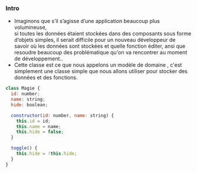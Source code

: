 ### Intro

* Imaginons que s’il s’agisse d’une application beaucoup plus volumineuse,<br> 
si toutes les données étaient stockées dans des composants sous forme d’objets simples,
il serait difficile pour un nouveau développeur de savoir où les données sont stockées
et quelle fonction éditer, ansi que resoudre beaucoup des problématique qu'on va rencontrer au moment de développement..
* Cette classe est ce que nous appelons un  modèle de domaine , c'est simplement une classe simple que nous allons utiliser pour stocker des données et des fonctions.

````javascript
class Magie {
  id: number;
  name: string;
  hide: boolean;

  constructor(id: number, name: string) {
    this.id = id;
    this.name = name;
    this.hide = false;
  }

  toggle() {
    this.hide = !this.hide;
  }
}
````
